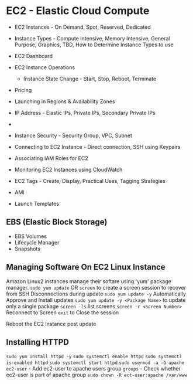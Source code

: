 # EC2 - Elastic Cloud Compute
* EC2 Instances - On Demand, Spot, Reserved, Dedicated
* Instance Types - Compute Intensive, Memory Intensive, General Purpose, Graphics, TBD, How to Determine Instance Types to use
* EC2 Dashboard
* EC2 Instance Operations
	- Instance State Change - Start, Stop, Reboot, Terminate

* Pricing
* Launching in Regions & Availability Zones
* IP Address - Elastic IPs, Private IPs, Secondary Private IPs
* 
* Instance Security - Security Group, VPC, Subnet
* Connecting to EC2 Instance - Direct connection, SSH using Keypairs
* Associating IAM Roles for EC2
* Monitoring EC2 Instances using CloudWatch
* EC2 Tags - Create, Display, Practical Uses, Tagging Strategies
* AMI
* Launch Templates



## EBS (Elastic Block Storage)
* EBS Volumes
* Lifecycle Manager
* Snapshots


## Managing Software On EC2 Linux Instance
Amazon Linux2 instances manage their softare using 'yum' package manager. 
`sudo yum update`
OR
`screen` to create a screen session to recover from SSH Disconnections during update
`sudo yum update -y` Automatically Approve and Install updates
`sudo yum update -y <Package Name>` to update only a single package
`screen -ls` list screens
`screen -r <Screen Number>` Reconnect to Screen
`exit` to Close the session

Reboot the EC2 Instance post update

## Installing HTTPD
`sudo yum install httpd -y`
`sudo systemctl enable httpd`
`sudo systemctl is-enabled httpd`
`sudo systemctl start httpd`
`sudo usermod -a -G apache ec2-user` - Add ec2-user to apache users group
`groups` - Check whether ec2-user is part of apache group
`sudo chown -R ect-user:apache /var/www`


